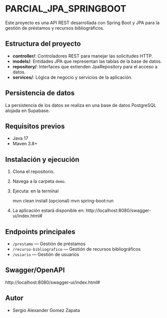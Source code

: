# PARCIAL_JPA_SPRINGBOOT

Este proyecto es una API REST desarrollada con Spring Boot y JPA para la gestión de préstamos y recursos bibliográficos.

## Estructura del proyecto
- **controller/**: Controladores REST para manejar las solicitudes HTTP.
- **models/**: Entidades JPA que representan las tablas de la base de datos.
- **repository/**: Interfaces que extienden JpaRepository para el acceso a datos.
- **services/**: Lógica de negocio y servicios de la aplicación.

## Persistencia de datos
La persistencia de los datos se realiza en una base de datos PostgreSQL alojada en Supabase.

## Requisitos previos
- Java 17 
- Maven 3.8+

## Instalación y ejecución
1. Clona el repositorio.
2. Navega a la carpeta `demo`.
3. Ejecuta: en la terminal

   mvn clean install  (opcional)
   mvn spring-boot:run
   
  
4. La aplicación estará disponible en: http://localhost:8080/swagger-ui/index.html#


## Endpoints principales
- `/prestamo` — Gestión de préstamos
- `/recurso-bibliografico` — Gestión de recursos bibliográficos
- `/usiario` — Gestión de usuarios

## Swagger/OpenAPI
http://localhost:8080/swagger-ui/index.html#

## Autor
- Sergio Alexander Gomez Zapata



